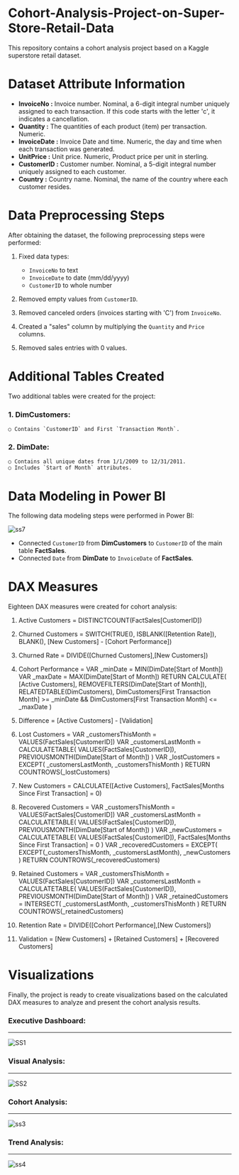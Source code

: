 # Cohort-Analysis-Project-on-Super-Store-Retail-Data


This repository contains a cohort analysis project based on a Kaggle superstore retail dataset.

# Dataset Attribute Information

- **InvoiceNo :** Invoice number. Nominal, a 6-digit integral number uniquely assigned to each transaction. If this code starts with the letter 'c', it indicates a cancellation.
- **Quantity :** The quantities of each product (item) per transaction. Numeric.
- **InvoiceDate :** Invoice Date and time. Numeric, the day and time when each transaction was generated.
- **UnitPrice :** Unit price. Numeric, Product price per unit in sterling.
- **CustomerID :** Customer number. Nominal, a 5-digit integral number uniquely assigned to each customer.
- **Country :** Country name. Nominal, the name of the country where each customer resides.

# Data Preprocessing Steps

After obtaining the dataset, the following preprocessing steps were performed:

1. Fixed data types:
   
   - `InvoiceNo` to text
   - `InvoiceDate` to date (mm/dd/yyyy)
   - `CustomerID` to whole number

2. Removed empty values from `CustomerID`.

3. Removed canceled orders (invoices starting with 'C') from `InvoiceNo`.

4. Created a "sales" column by multiplying the `Quantity` and `Price` columns.

5. Removed sales entries with 0 values.

# Additional Tables Created

Two additional tables were created for the project:

### 1. DimCustomers:

    ○ Contains `CustomerID` and First `Transaction Month`.

### 2. DimDate:

    ○ Contains all unique dates from 1/1/2009 to 12/31/2011.
    ○ Includes `Start of Month` attributes.

# Data Modeling in Power BI
The following data modeling steps were performed in Power BI: 

![ss7](https://github.com/user-attachments/assets/9e77bafb-b1d9-42ee-89fe-c96b3d2c08b2)

 
 - Connected `CustomerID` from **DimCustomers** to `CustomerID` of the main table **FactSales**.
 - Connected `Date` from **DimDate** to `InvoiceDate` of **FactSales**.
   
# DAX Measures
Eighteen DAX measures were created for cohort analysis:

1. Active Customers = DISTINCTCOUNT(FactSales[CustomerID])

2. Churned Customers = SWITCH(TRUE(), ISBLANK([Retention Rate]), BLANK(), [New Customers] - [Cohort Performance])

3. Churned Rate = DIVIDE([Churned Customers],[New Customers])

4. Cohort Performance = VAR _minDate = MIN(DimDate[Start of Month]) VAR _maxDate = MAX(DimDate[Start of Month]) RETURN CALCULATE( [Active Customers], REMOVEFILTERS(DimDate[Start of Month]), RELATEDTABLE(DimCustomers), DimCustomers[First Transaction Month] >= _minDate && DimCustomers[First Transaction Month] <= _maxDate )

5. Difference = [Active Customers] - [Validation]

6. Lost Customers = VAR _customersThisMonth = VALUES(FactSales[CustomerID]) VAR _customersLastMonth = CALCULATETABLE( VALUES(FactSales[CustomerID]), PREVIOUSMONTH(DimDate[Start of Month]) ) VAR _lostCustomers = EXCEPT( _customersLastMonth, _customersThisMonth ) RETURN COUNTROWS(_lostCustomers)

7. New Customers = CALCULATE([Active Customers], FactSales[Months Since First Transaction] = 0)

8. Recovered Customers = VAR _customersThisMonth = VALUES(FactSales[CustomerID]) VAR _customersLastMonth = CALCULATETABLE( VALUES(FactSales[CustomerID]), PREVIOUSMONTH(DimDate[Start of Month]) ) VAR _newCustomers = CALCULATETABLE( VALUES(FactSales[CustomerID]), FactSales[Months Since First Transaction] = 0 ) VAR _recoveredCustomers = EXCEPT( EXCEPT(_customersThisMonth, _customersLastMonth), _newCustomers ) RETURN COUNTROWS(_recoveredCustomers)

9. Retained Customers = VAR _customersThisMonth = VALUES(FactSales[CustomerID]) VAR _customersLastMonth = CALCULATETABLE( VALUES(FactSales[CustomerID]), PREVIOUSMONTH(DimDate[Start of Month]) ) VAR _retainedCustomers = INTERSECT( _customersLastMonth, _customersThisMonth ) RETURN COUNTROWS(_retainedCustomers)

10. Retention Rate = DIVIDE([Cohort Performance],[New Customers])

11. Validation =  [New Customers] + [Retained Customers] + [Recovered Customers]

# Visualizations

Finally, the project is ready to create visualizations based on the calculated DAX measures to analyze and present the cohort analysis results.

### Executive Dashboard:
---

![SS1](https://github.com/user-attachments/assets/a7c74728-dfa0-4090-a3a0-080b346e7853)

### Visual Analysis:
---

![SS2](https://github.com/user-attachments/assets/11e4010f-13d1-47cc-a49c-e40e6757177a)

### Cohort Analysis:
---

![ss3](https://github.com/user-attachments/assets/9c8c259a-39dc-40fb-a0f7-73377bff0c47)


### Trend Analysis:
---

![ss4](https://github.com/user-attachments/assets/11e383ae-cbff-449e-9764-4ced66a9ac09)






